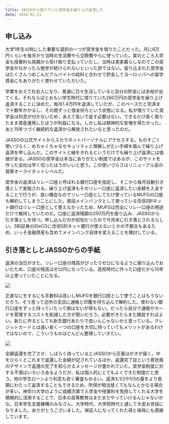 ```yaml
---
title: JASSOから借りていた奨学金を繰り上げ返済した
date: 2018-02-11
---
```


## 申し込み

大学1年生の時にした重要な選択の一つが奨学金を借りたことだった。月に6万円くらいを毎月かり当時の生活費やら交際費やらに使っていた。実のところ入学金も授業料も両親から受け取り支払っていたし、当時は実家暮らしなのでこの奨学金がなかったら勉学が続けられないといった訳ではない。振り込まれた奨学金はたくさんつめこんだアルバイトの給料と合わせて貯金してヨーロッパへの留学資金にもありがたく使わせていただいた。

学業をおえて社会人になり、普通に日々生活していると自分の貯金には余裕が出てくる。それならばとおもい学生時代に借りていた280万円の奨学金を繰り上げ返済することに決めた。毎月1.4万円を返済していたが、このペースだと完済まで十数年かかるし、その間ずっと借金持ちという状態になる。私が借りていた奨学金は利息が付かないため、あえて急いで返す必要はない。できるだけ長く借りたまま資産運用したほうが利益になる。しかし私は精神的な安堵を得たかった。あと15年つづく継続的な返済から解放されたいなと思ったのだ。

JASSOの公式サイトからスカラネットパーソナルにアクセスする。ものすごく使いづらく、めちゃくちゃなセキュリティと理解しがたい手順を踏んで繰り上げ返済を申し込んだ。このサイトと縁をきれるというだけでも繰り上げ返済には価値がある。JASSOの奨学金は本当にありがたい制度ではあるが、このサイトを作った会社は早く切ったほうがいいと思う。この使いづらさはリニューアル前の発車オーライネットレベルだ。

奨学金の返済はリレー口座と呼ばれる銀行口座を指定し、そこから毎月自動引き落としで実施される。繰り上げ返済もそのリレー口座に返済したい金額を入金することで行うが、良い機会なのでリレー口座としてだけ使っているMUFGの口座も解約してしまうことにした。普段メインバンクとして使っている住信SBIネット銀行はリレー口座として使えなかったため、MUFGは完全にリレー口座の用途だけで維持していたのだ。口座に返済残額の250万円を振り込み、JASSOから引き落としを待つ。申し込んだのが初旬だったので今月末に引き落とされるらしい。SBI証券のiDeCOに住信SBIネット銀行が使えないとかの不都合もあるため、いっそ金融資産も含めてメインバンク自体を変えることを検討している。

## 引き落としとJASSOからの手紙

返済の当日がきた。リレー口座の残高がぴったりゼロになるように振り込んでおいたため、口座の残高はゼロ円になっている。高校時代に作った口座だから10年以上使っていたことになる。

![](https://img.xar.sh/26675616408_a1dc084510_h.jpg)

正直なにをするにも手数料は高いしMUFGを銀行口座として使うことはもうないだろう。そう思って近所の支店に通帳と印鑑を持ち込んで解約した。使わない銀行口座をずっと持っていたって損はないが得もない。だったら自分で通帳やカードを管理するコストを削減した方が賢いだろう。必要がきたらまた開設すればよい。新たに作るとしても新生銀行あたりで良いんじゃないかと思っている。クレジットカードとは違い長く一つの口座を大切に持っていてもメリットがあるわけではないので、こういうものはどんどん整理していきたい。

![](https://img.xar.sh/41248147642_a213431255_b.jpg)

全額返還を完了させ、しばらく待っているとJASSOから圧着はがきが届く。中をひらくとこれまで返還した金額が記されているほか、返還完了証という賞状風のデザインで返還の完了を知らせるメッセージが書かれていた。奨学金制度に対する不満はいろいろあるようだが、私は個人的にとてもよくできた制度だと思う。他の学生ローンより利息も安く審査もゆるい。返済も1/2や1/3の量をより長期にわたって返済することもできるため、所得が相当低くてもなんとかなる場合が多い。神奈川大学のように成績次第で入学金や授業料を免除してくれる大学を積極的に活用することで、日本の高等教育はまだまだやっていけるんじゃないかな。日本学生支援機構のみなさん、大学時代、大学院時代と通して大変お世話になりました。ありがとうございました。保証人になってくれた母と祖母にも感謝しています。
